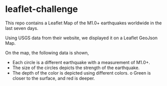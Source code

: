 # leaflet-challenge

This repo contains a Leaflet Map of the M1.0+ earthquakes worldwide in the last seven days. 

Using USGS data from their website, we displayed it on a Leaflet GeoJson Map. 

On the map, the following data is shown,
-	Each circle is a different earthquake with a measurement of M1.0+.
-	The size of the circles depicts the strength of the earthquake.
-	The depth of the color is depicted using different colors. 
o	Green is closer to the surface, and red is deeper.
